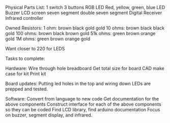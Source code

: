 Physical Parts List:
1 switch
3 buttons
RGB LED
Red, yellow, green, blue LED
Buzzer
LCD screen
seven segment 
double seven segment
Digital Receiver
Infrared controller

Owned Resistors:
1 ohm: brown black gold gold
10 ohms: brown black black gold
100 ohms: brown black brown gold
51k ohms: green brown orange gold
1M ohms: green brown orange gold

Want closer to 220 for LEDS


Tasks to complete:

Hardware:
Wire through hole breadboard
Get total size for board
CAD make case for kit
Print kit

Board updates:
Putting led holes in the top and wiring down
LEDs are prepped and tested.


Software:
Convert from language to new code
Get documentation for the above components
Construct interface for each of the above components so they can be coded
Find LCD library, find arduino documentation
Focus on buzzer, segment display, and infrared.




